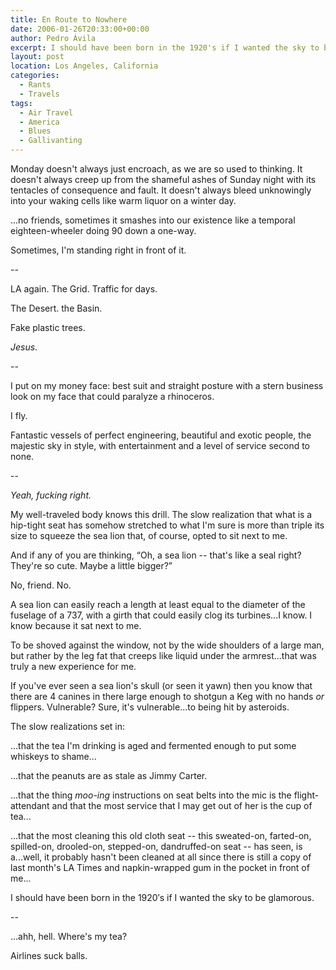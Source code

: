 ```yaml
---
title: En Route to Nowhere
date: 2006-01-26T20:33:00+00:00
author: Pedro Ávila
excerpt: I should have been born in the 1920's if I wanted the sky to be glamorous.
layout: post
location: Los Angeles, California
categories:
  - Rants
  - Travels
tags:
  - Air Travel
  - America
  - Blues
  - Gallivanting
---
```

Monday doesn't always just encroach, as we are so used to thinking. It doesn't always creep up from the shameful ashes of Sunday night with its tentacles of consequence and fault. It doesn't always bleed unknowingly into your waking cells like warm liquor on a winter day.

...no friends, sometimes it smashes into our existence like a temporal eighteen-wheeler doing 90 down a one-way.

Sometimes, I'm standing right in front of it.

--

LA again. The Grid. Traffic for days.

The Desert. the Basin.

Fake plastic trees.

_Jesus_.

--

I put on my money face: best suit and straight posture with a stern business look on my face that could paralyze a rhinoceros.

I fly.

Fantastic vessels of perfect engineering, beautiful and exotic people, the majestic sky in style, with entertainment and a level of service second to none.

--

_Yeah, fucking right._

My well-traveled body knows this drill. The slow realization that what is a hip-tight seat has somehow stretched to what I'm sure is more than triple its size to squeeze the sea lion that, of course, opted to sit next to me.

And if any of you are thinking, “Oh, a sea lion -- that's like a seal right? They're so cute. Maybe a little bigger?”

No, friend. No.

A sea lion can easily reach a length at least equal to the diameter of the fuselage of a 737, with a girth that could easily clog its turbines...I know. I know because it sat next to me.

To be shoved against the window, not by the wide shoulders of a large man, but rather by the leg fat that creeps like liquid under the armrest...that was truly a new experience for me.

If you've ever seen a sea lion's skull (or seen it yawn) then you know that there are 4 canines in there large enough to shotgun a Keg with no hands _or_ flippers. Vulnerable? Sure, it's vulnerable...to being hit by asteroids.

The slow realizations set in:

...that the tea I'm drinking is aged and fermented enough to put some whiskeys to shame...

...that the peanuts are as stale as Jimmy Carter.

...that the thing _moo-ing_ instructions on seat belts into the mic is the flight-attendant and that the most service that I may get out of her is the cup of tea...

...that the most cleaning this old cloth seat -- this sweated-on, farted-on, spilled-on, drooled-on, stepped-on, dandruffed-on seat -- has seen, is a...well, it probably hasn't been cleaned at all since there is still a copy of last month's LA Times and napkin-wrapped gum in the pocket in front of me...

I should have been born in the 1920&#8242;s if I wanted the sky to be glamorous.

--

...ahh, hell. Where's my tea?

Airlines suck balls.
